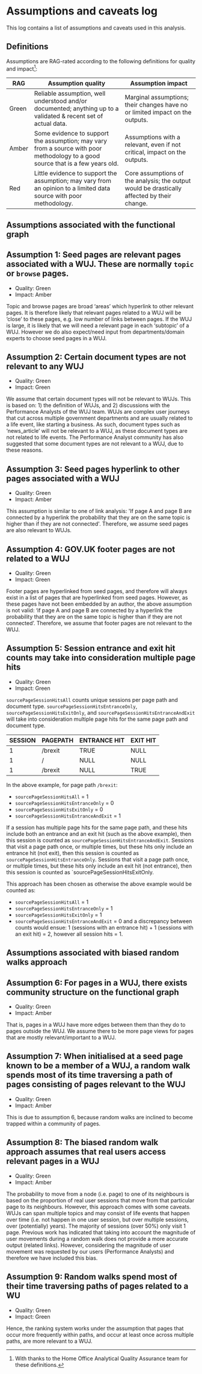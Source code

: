 # Assumptions and caveats log

This log contains a list of assumptions and caveats used in this analysis.

## Definitions

Assumptions are RAG-rated according to the following definitions for quality and
impact[^1]:

[^1]: With thanks to the Home Office Analytical Quality Assurance team for these definitions.

| RAG   | Assumption quality                                                                                                              | Assumption impact                                                                           |
|-------|---------------------------------------------------------------------------------------------------------------------------------|---------------------------------------------------------------------------------------------|
| Green | Reliable assumption, well understood and/or documented; anything up to a validated & recent set of actual data.                 | Marginal assumptions; their changes have no or limited impact on the outputs.               |
| Amber | Some evidence to support the assumption; may vary from a source with poor methodology to a good source that is a few years old. | Assumptions with a relevant, even if not critical, impact on the outputs.                   |
| Red   | Little evidence to support the assumption; may vary from an opinion to a limited data source with poor methodology.             | Core assumptions of the analysis; the output would be drastically affected by their change. |

## Assumptions associated with the functional graph

## Assumption 1: Seed pages are relevant pages associated with a WUJ. These are normally `topic` or `browse` pages.

* Quality: Green
* Impact: Amber

Topic and browse pages are broad ‘areas’ which hyperlink to other relevant pages. It is therefore likely that relevant pages related to a WUJ will be ‘close’ to these pages, e.g. low number of links between pages. If the WUJ is large, it is likely that we will need a relevant page in each ‘subtopic’ of a WUJ. However we do also expect/need input from departments/domain experts to choose seed pages in a WUJ.

## Assumption 2: Certain document types are not relevant to any WUJ

* Quality: Green
* Impact: Green

We assume that certain document types will not be relevant to WUJs. This is based on: 1) the definition of WUJs, and 2) discussions with the Performance Analysts of the WUJ team. WUJs are complex user journeys that cut across multiple government departments and are usually related to a life event, like starting a business. As such, document types such as ‘news_article’ will not be relevant to a WUJ, as these document types are not related to life events. The Performance Analyst community has also suggested that some document types are not relevant to a WUJ, due to these reasons.

## Assumption 3: Seed pages hyperlink to other pages associated with a WUJ

* Quality: Green
* Impact: Amber

This assumption is similar to one of link analysis: 'If page A and page B are connected by a hyperlink the probability that they are on the same topic is higher than if they are not connected'. Therefore, we assume seed pages are also relevant to WUJs.

## Assumption 4: GOV.UK footer pages are not related to a WUJ

* Quality: Green
* Impact: Green

Footer pages are hyperlinked from seed pages, and therefore will always exist in a list of pages that are hyperlinked from seed pages. However, as these pages have not been embedded by an author, the above assumption is not valid: ‘if page A and page B are connected by a hyperlink the probability that they are on the same topic is higher than if they are not connected’. Therefore, we assume that footer pages are not relevant to the WUJ.

## Assumption 5: Session entrance and exit hit counts may take into consideration multiple page hits

* Quality: Green
* Impact: Green

`sourcePageSessionHitsAll` counts unique sessions per page path and document type.  `sourcePageSessionHitsEntranceOnly`, `sourcePageSessionHitsExitOnly`,  and `sourcePageSessionHitsEntranceAndExit` will take into consideration multiple page hits for the same page path and document type.

| SESSION   | PAGEPATH | ENTRANCE HIT | EXIT HIT |
|-----------|----------|--------------|----------|
| 1         | /brexit  | TRUE         | NULL     |
| 1         | /        | NULL         | NULL     |
| 1         | /brexit  | NULL         | TRUE     |

In the above example, for page path `/brexit`:
   - `sourcePageSessionHitsAll` = 1
   - `sourcePageSessionHitsEntranceOnly` = 0
   - `sourcePageSessionHitsExitOnly` = 0
   - `sourcePageSessionHitsEntranceAndExit` = 1

If a session has multiple page hits for the same page path, and these hits include both an entrance and an exit hit (such as the above example), then this session is counted as `sourcePageSessionHitsEntranceAndExit`. Sessions that visit a page path once, or multiple times, but these hits only include an entrance hit (not exit), then this session is counted as `sourcePageSessionHitsEntranceOnly`. Sessions that visit a page path once, or multiple times, but these hits only include an exit hit (not entrance), then this session is counted as `sourcePageSessionHitsExitOnly.

This approach has been chosen as otherwise the above example would be counted as:
   - `sourcePageSessionHitsAll` = 1
   - `sourcePageSessionHitsEntranceOnly` = 1
   - `sourcePageSessionHitsExitOnly` = 1
   - `sourcePageSessionHitsEntranceAndExit` = 0
and a discrepancy between counts would ensue: 1 (sessions with an entrance hit) + 1 (sessions with an exit hit) = 2, however all session hits = 1.

## Assumptions associated with biased random walks approach

## Assumption 6: For pages in a WUJ, there exists community structure on the functional graph

* Quality: Green
* Impact: Amber

That is, pages in a WUJ have more edges between them than they do to pages outside the WUJ. We assume there to be more page views for pages that are mostly relevant/important to a WUJ.

## Assumption 7: When initialised at a seed page known to be a member of a WUJ, a random walk spends most of its time traversing a path of pages consisting of pages relevant to the WUJ

* Quality: Green
* Impact: Amber

This is due to assumption 6, because random walks are inclined to become trapped within a community of pages.

## Assumption 8: The biased random walk approach assumes that real users access relevant pages in a WUJ

* Quality: Green
* Impact: Amber

The probability to move from a node (i.e. page) to one of its neighbours is based on the proportion of real user sessions that move from that particular page to its neighbours. However, this approach comes with some caveats. WUJs can span multiple topics and may consist of life events that happen over time (i.e. not happen in one user session, but over multiple sessions, over (potentially) years). The majority of sessions (over 50%) only visit 1 page. Previous work has indicated that taking into account the magnitude of user movements during a random walk does not provide a more accurate output (related links). However, considering the magnitude of user movement was requested by our users (Performance Analysts) and therefore we have included this bias.

## Assumption 9: Random walks spend most of their time traversing paths of pages related to a WU

* Quality: Green
* Impact: Green

Hence, the ranking system works under the assumption that pages that occur more frequently within paths, and occur at least once across multiple paths, are more relevant to a WUJ.
